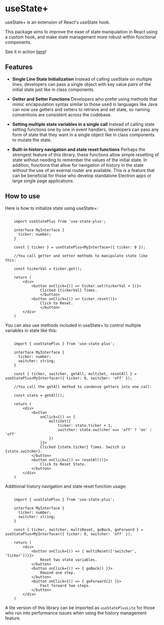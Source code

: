 # useState+

useState+ is an extension of React's useState hook.

This package aims to improve the ease of state manipulation in React using a custom hook, and make state management more robust within functional components.

See it in action [here](https://codesandbox.io/s/dazzling-haze-t5o1z)!

## Features

* **Single Line State Initialization** Instead of calling useState on multiple lines, developers can pass a single object with key value pairs of the initial state just like in class components.

* **Getter and Setter Functions** Developers who prefer using methods that mimic encapsulation syntax similar to those used in languages like Java can now use getters and setters to retrieve and set state, so naming conventions are consistent across the codebase.

* **Setting multiple state variables in a single call** Instead of calling state setting functions one by one in event handlers, developers can pass any form of state that they want in a single object like in class components to mutate the state. 

* **Built-in history navigation and state reset functions** Perhaps the strongest feature of this library, these functions allow simple resetting of state without needing to remember the values of the initial state. In addition, functions that allow for navigation of history in the state without the use of an exernal router are available. This is a feature that can be beneficial for those who develop standalone Electron apps or large single page applications.

## How to use

Here is how to initialize state using useState+:

```tsx 

    import useStatePlus from 'use-state-plus';

    interface MyInterface {
      ticker: number;
    }

    const { ticker } = useStatePlus<MyInterface>({ ticker: 0 });

    //You call getter and setter methods to manipulate state like this:

    const tickerVal = ticker.get();

    return (
        <div>
            <button onClick={() => ticker.set(tickerVal + 1)}>
                Clicked {tickerVal} Times.
                </button>
            <button onClick={() => ticker.reset()}>
                Click to Reset.
                </button>
        </div>
    )
```

You can also use methods included in useState+ to control multiple variables in state like this: 

```tsx 

    import { useStatePlus } from 'use-state-plus';

    interface MyInterface {
      ticker: number;
      switcher: string;
    }

    const { ticker, switcher, getAll, multiSet, resetAll } = useStatePlus<MyInterface>({ ticker: 0, switcher: 'off' });

    //You call the getAll method to condense getters into one call:

    const state = getAll();

    return (
        <div>
            <button
                onClick={() => {
                    multiSet({
                        ticker: state.ticker + 1,
                        switcher: state.switcher === 'off' ? 'on' : 'off'
                    })
                }}>
                Clicked {state.ticker} Times. Switch is {state.switcher}.
            </button>
            <button onClick={() => resetAll()}>
                Click to Reset State.
            </button>
        </div>
    )
```

Additional history navigation and state reset function usage:

```tsx 

    import { useStatePlus } from 'use-state-plus';

    interface MyInterface {
      ticker: number;
      switcher: string;
    }

    const { ticker, switcher, multiReset, goBack, goForward } = useStatePlus<MyInterface>({ ticker: 0, switcher: 'off' });

    return (
        <div>
            <button onClick={() => { multiReset(['switcher', 'ticker'])}}>
                Reset two state variables.
            </button>
            <button onClick={() => { goBack() }}>
                Rewind one step.
            </button>
            <button onClick={() => { goForward(2) }}>
                Fast forward two steps.
            </button>
        </div>
    )
```

A lite version of this library can be imported as `useStatePlusLite` for those who run into performance issues when using the history management feature. 

